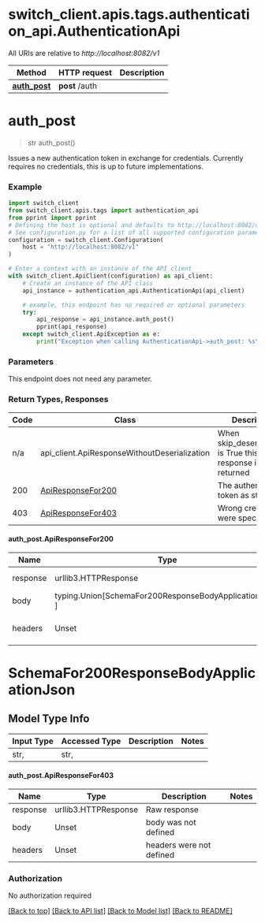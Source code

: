 <a id="__pageTop"></a>
# switch_client.apis.tags.authentication_api.AuthenticationApi

All URIs are relative to *http://localhost:8082/v1*

Method | HTTP request | Description
------------- | ------------- | -------------
[**auth_post**](#auth_post) | **post** /auth | 

# **auth_post**
<a id="auth_post"></a>
> str auth_post()



Issues a new authentication token in exchange for credentials. Currently requires no credentials, this is up to future implementations.

### Example

```python
import switch_client
from switch_client.apis.tags import authentication_api
from pprint import pprint
# Defining the host is optional and defaults to http://localhost:8082/v1
# See configuration.py for a list of all supported configuration parameters.
configuration = switch_client.Configuration(
    host = "http://localhost:8082/v1"
)

# Enter a context with an instance of the API client
with switch_client.ApiClient(configuration) as api_client:
    # Create an instance of the API class
    api_instance = authentication_api.AuthenticationApi(api_client)

    # example, this endpoint has no required or optional parameters
    try:
        api_response = api_instance.auth_post()
        pprint(api_response)
    except switch_client.ApiException as e:
        print("Exception when calling AuthenticationApi->auth_post: %s\n" % e)
```
### Parameters
This endpoint does not need any parameter.

### Return Types, Responses

Code | Class | Description
------------- | ------------- | -------------
n/a | api_client.ApiResponseWithoutDeserialization | When skip_deserialization is True this response is returned
200 | [ApiResponseFor200](#auth_post.ApiResponseFor200) | The authentication token as string
403 | [ApiResponseFor403](#auth_post.ApiResponseFor403) | Wrong credentials were specified

#### auth_post.ApiResponseFor200
Name | Type | Description  | Notes
------------- | ------------- | ------------- | -------------
response | urllib3.HTTPResponse | Raw response |
body | typing.Union[SchemaFor200ResponseBodyApplicationJson, ] |  |
headers | Unset | headers were not defined |

# SchemaFor200ResponseBodyApplicationJson

## Model Type Info
Input Type | Accessed Type | Description | Notes
------------ | ------------- | ------------- | -------------
str,  | str,  |  | 

#### auth_post.ApiResponseFor403
Name | Type | Description  | Notes
------------- | ------------- | ------------- | -------------
response | urllib3.HTTPResponse | Raw response |
body | Unset | body was not defined |
headers | Unset | headers were not defined |

### Authorization

No authorization required

[[Back to top]](#__pageTop) [[Back to API list]](../../../README.md#documentation-for-api-endpoints) [[Back to Model list]](../../../README.md#documentation-for-models) [[Back to README]](../../../README.md)

